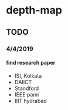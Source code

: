 # depth-map
## TODO 
### 4/4/2019
#### find research paper

- ISI, Kolkata
- DAIICT
- Standford
- IEEE pami
- IIIT hydrabad
